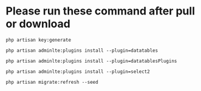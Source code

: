 # Please run these command after pull or download

```
php artisan key:generate
```
```
php artisan adminlte:plugins install --plugin=datatables
```
```
php artisan adminlte:plugins install --plugin=datatablesPlugins
```
```
php artisan adminlte:plugins install --plugin=select2
```
```
php artisan migrate:refresh --seed
```

